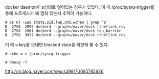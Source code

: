 docker daemon이 `D`상태로 얼어있는 경우가 있었다. 이 때 /proc/sysrq-trigger를 통해 프로세스가 왜 멈춰 있는지 추적이 가능하다.

```
# ps OT -Leo state,pid,lwp,cmd,wchan | grep ^D
D  2758  2895 dockerd --graph=/naver/dock rtnetlink_rcv
D  2758  2961 dockerd --graph=/naver/dock rcu_barrier
D  2758  9927 dockerd --graph=/naver/dock rtnetlink_rcv
```

이 때 `w` key를 보내면 blocked state를 확인해 볼 수 있다. 
```
# echo w > /proc/sysrq-trigger

# dmesg -T 
```

http://m.blog.naver.com/seuis398/70095785826

